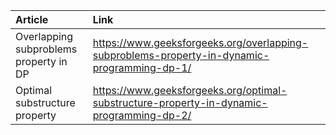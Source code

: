 |Article| Link|
|:--|:--|
|Overlapping subproblems property in DP|https://www.geeksforgeeks.org/overlapping-subproblems-property-in-dynamic-programming-dp-1/|
|Optimal substructure property|https://www.geeksforgeeks.org/optimal-substructure-property-in-dynamic-programming-dp-2/|
<!--stackedit_data:
eyJoaXN0b3J5IjpbMTMyMDMzNDQwNiwxNDMxMDI1NzUzXX0=
-->